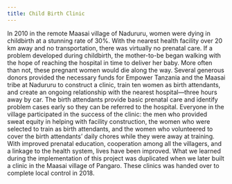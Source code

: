 ```yaml
---
title: Child Birth Clinic
---
```

In 2010 in the remote Maasai village of Nadururu, women were dying in childbirth at a stunning rate of 30%. With the nearest health facility over 20 km away and no transportation, there was virtually no prenatal care. If a problem developed during childbirth, the mother-to-be began walking with the hope of reaching the hospital in time to deliver her baby. More often than not, these pregnant women would die along the way. Several generous donors provided the necessary funds for Empower Tanzania and the Maasai tribe at Nadururu to construct a clinic, train ten women as birth attendants, and create an ongoing relationship with the nearest hospital—three hours away by car. The birth attendants provide basic prenatal care and identify problem cases early so they can be referred to the hospital. Everyone in the village participated in the success of the clinic: the men who provided sweat equity in helping with facility construction, the women who were selected to train as birth attendants, and the women who volunteered to cover the birth attendants’ daily chores while they were away at training. With improved prenatal education, cooperation among all the villagers, and a linkage to the health system, lives have been improved. What we learned during the implementation of this project was duplicated when we later built a clinic in the Maasai village of Pangaro. These clinics was handed over to complete local control in 2018.